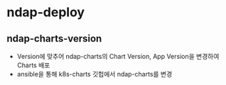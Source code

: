 # ndap-deploy

## ndap-charts-version
- Version에 맞추어 ndap-charts의 Chart Version, App Version을 변경하여 Charts 배포
- ansible을 통해 k8s-charts 깃헙에서 ndap-charts를 변경
